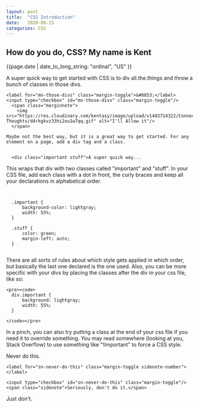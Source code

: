 ```yaml
---
layout: post
title:  "CSS Introduction"
date:   2020-08-15
categories: CSS
---
```


<h2>How do you do, CSS? My name is Kent</h2>

{{page.date | date_to_long_string: "ordinal", "US" }}

<section>
  <p>
    A super quick way to get started with CSS is to div all.the.things and throw a bunch of classes in those divs. 
    
    <label for="mn-those-divs" class="margin-toggle">&#8853;</label>
    <input type="checkbox" id="mn-those-divs" class="margin-toggle"/>
      <span class="marginnote">
        <img src="https://res.cloudinary.com/kentasy/image/upload/v1483714322/Connected-Thoughts/d4rkgkvz33hi2ou1w7qq.gif" alt="I'll Allow it"/>
      </span>
    
    Maybe not the best way, but it is a great way to get started. For any element on a page, add a div tag and a class.
  </p>
<pre><code>
  &lt;div class="important stuff"&gt;A super quick way... </div>
</code></pre>

  <p>
    This wraps that div with two classes called "important" and "stuff". In your CSS file, add each class with a dot in front, the curly braces and keep all your declarations in alphabetical order.
  </p>
  
<pre><code>
  
  .important {
      background-color: lightgray;
      width: 55%;
  }
  
  .stuff {
      color: green;
      margin-left: auto;
  }
  
</code></pre>
  
  <p>
    There are all sorts of rules about which style gets applied in which order, but basically the last one declared is the one used. Also, you can be more specific with your divs by placing the classes after the div in your css file, like so:
  </p>
    
    <pre><code>
      div.important {
          background: lightgray;
          width: 55%;
      }
      
    </code></pre>
    
  <p>
    In a pinch, you can also try putting a class at the end of your css file if you need it to override something. You may read somewhere (looking at you, Stack Overflow) to use something like "!Important" to force a CSS style.
  </p>
  <p>
    Never do this.
    
    <label for="sn-never-do-this" class="margin-toggle sidenote-number"></label> 
  
    <input type="checkbox" id="sn-never-do-this" class="margin-toggle"/> 
    <span class="sidenote">Seriously, don't do it.</span>
    
  </p>
  
  
  
  
  <p>
    Just don't.
  </p>
 

</section>